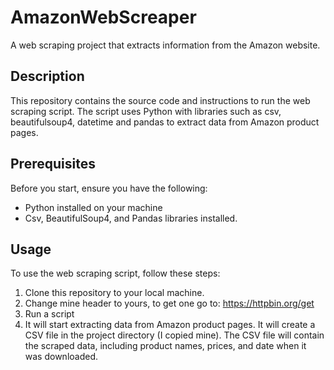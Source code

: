 # AmazonWebScreaper

A web scraping project that extracts information from the Amazon website.

## Description

This repository contains the source code and instructions to run the web scraping script. The script uses Python with libraries such as csv, beautifulsoup4, datetime and pandas to extract data from Amazon product pages.

## Prerequisites

Before you start, ensure you have the following:

- Python installed on your machine
- Csv, BeautifulSoup4, and Pandas libraries installed.

## Usage

To use the web scraping script, follow these steps:

1. Clone this repository to your local machine.
2. Change mine header to yours, to get one go to: https://httpbin.org/get
3. Run a script 
4. It will start extracting data from Amazon product pages. It will create a CSV file in the project directory (I copied mine). The CSV file will contain the scraped data, including product names, prices, and date when it was downloaded.
